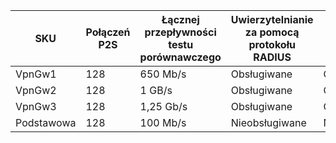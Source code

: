 | **SKU** | **Połączeń P2S**| **Łącznej przepływności testu porównawczego** | **Uwierzytelnianie za pomocą protokołu RADIUS** | **IKEv2 P2S sieci VPN** |
|---|---|---|---| --- |
| VpnGw1 | 128 | 650 Mb/s  | Obsługiwane     | Obsługiwane |
| VpnGw2 | 128 | 1 GB/s     | Obsługiwane     | Obsługiwane |
| VpnGw3 | 128 | 1,25 Gb/s | Obsługiwane     | Obsługiwane |
| Podstawowa  | 128 | 100 Mb/s  | Nieobsługiwane | Nieobsługiwane |